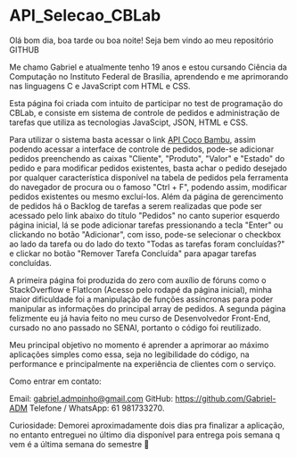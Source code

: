 # API_Selecao_CBLab

Olá bom dia, boa tarde ou boa noite! Seja bem vindo ao meu repositório GITHUB

Me chamo Gabriel e atualmente tenho 19 anos e estou cursando Ciência da Computação no Instituto Federal de Brasília, aprendendo e me aprimorando 
nas linguagens C e JavaScript com HTML e CSS.

Esta página foi criada com intuito de participar no test de programação do CBLab, e consiste em sistema de controle de pedidos e administração de tarefas que 
utiliza as tecnologias JavaScipt, JSON, HTML e CSS.

Para utilizar o sistema basta acessar o link <a href="https://gabriel-adm.github.io/API_Selecao_CBLab/">API Coco Bambu</a>, assim podendo acessar a interface
de controle de pedidos, pode-se adicionar pedidos preenchendo as caixas "Cliente", "Produto", "Valor" e "Estado" do pedido e para modificar pedidos existentes,
basta achar o pedido desejado por qualquer característica disponível na tabela de pedidos pela ferramenta do navegador de procura ou o famoso "Ctrl + F", podendo 
assim, modificar pedidos existentes ou mesmo excluí-los.
Além da página de gerencimento de pedidos há o Backlog de tarefas a serem realizadas que pode ser acessado pelo link abaixo do título "Pedidos" no canto superior
esquerdo página inicial, lá se pode adicionar tarefas pressionando a tecla "Enter" ou clickando no botão "Adicionar", com isso, pode-se selecionar o checkbox ao
lado da tarefa ou do lado do texto "Todas as tarefas foram concluídas?" e clickar no botão "Remover Tarefa Concluída" para apagar tarefas concluídas.

A primeira página foi produzida do zero com auxílio de fóruns como o StackOverflow e FlatIcon (Acesso pelo rodapé da página inicial), minha maior dificuldade 
foi a manipulação de funções assíncronas para poder manipular as informações do principal array de pedidos.
A segunda página felizmente eu já havia feito no meu curso de Desenvolvedor Front-End, cursado no ano passado no SENAI, portanto o código foi reutilizado.

Meu principal objetivo no momento é aprender a aprimorar ao máximo aplicações simples como essa, seja no legibilidade do código, na performance e principalmente
na experiência de clientes com o serviço.

Como entrar em contato:

Email: gabriel.admpinho@gmail.com
GitHub: https://github.com/Gabriel-ADM
Telefone / WhatsApp: 61 981733270.

Curiosidade: Demorei aproximadamente dois dias pra finalizar a aplicação, no entanto entreguei no último dia disponível para entrega pois semana q vem é a última
semana do semestre 😬
